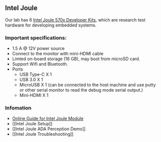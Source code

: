 ## Intel Joule 

Our lab has 6 [Intel Joule 570x Developer Kits](https://ark.intel.com/products/96414/Intel-Joule-570x-Developer-Kit), which are research test hardware for developing embedded systems.

### Important specifications:
- 1.5 A @ 12V power source
- Connect to the monitor with mini-HDMI cable
- Limted on-board storage (16 GB), may boot from microSD card.
- Support Wifi and Bluetooth.
- Ports 
    - USB Type-C X 1
    - USB 3.0 X 1
    - MicroUSB X 1 (can be connected to the host machine and use putty or other serial monitor to read the debug mode serial output.) 
    - Mini-HDMI X 1

### Infomation
- [Online Guide for Intel Joule Module](https://software.intel.com/en-us/intel-joule-getting-started)
- [[Intel Joule Setup]]
- [[Intel Joule ADA Perception Demo]]
- [[Intel Joule Troubleshooting]]
